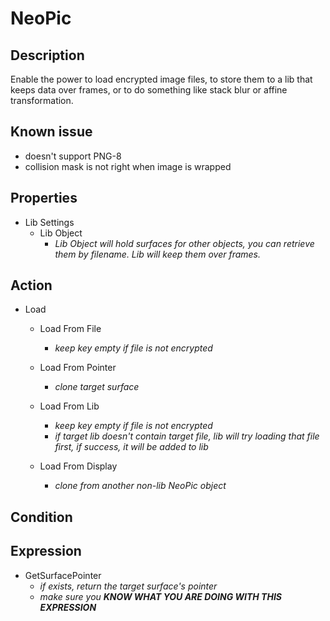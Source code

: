 # NeoPic

## Description

Enable the power to load encrypted image files, to store them to a lib that keeps data over frames, or to do something like stack blur or affine transformation.

## Known issue

- doesn't support PNG-8
- collision mask is not right when image is wrapped

## Properties

- Lib Settings
  - Lib Object
    - *Lib Object will hold surfaces for other objects, you can retrieve them by filename. Lib will keep them over frames.*

## Action

- Load
  - Load From File
    - *keep key empty if file is not encrypted*
  - Load From Pointer
    - *clone target surface*

  - Load From Lib
    - *keep key empty if file is not encrypted*
    - *if target lib doesn't contain target file, lib will try loading that file first, if success, it will be added to lib*
  - Load From Display
    - *clone from another non-lib NeoPic object*

## Condition

## Expression

- GetSurfacePointer
  - *if exists, return the target surface's pointer*
  - *make sure you **KNOW WHAT YOU ARE DOING WITH THIS EXPRESSION***
